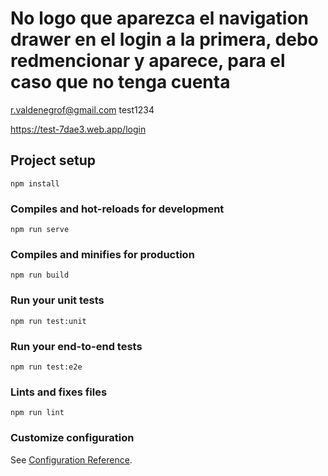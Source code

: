 # No logo que aparezca el navigation drawer en el login a la primera, debo redmencionar y aparece, para el caso que no tenga cuenta
r.valdenegrof@gmail.com
test1234

https://test-7dae3.web.app/login

## Project setup
```
npm install
```

### Compiles and hot-reloads for development
```
npm run serve
```

### Compiles and minifies for production
```
npm run build
```

### Run your unit tests
```
npm run test:unit
```

### Run your end-to-end tests
```
npm run test:e2e
```

### Lints and fixes files
```
npm run lint
```

### Customize configuration
See [Configuration Reference](https://cli.vuejs.org/config/).
